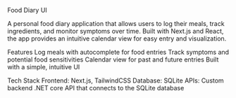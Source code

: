 Food Diary UI

A personal food diary application that allows users to log their meals, track ingredients, and monitor symptoms over time. Built with Next.js and React, the app provides an intuitive calendar view for easy entry and visualization.

Features
Log meals with autocomplete for food entries
Track symptoms and potential food sensitivities
Calendar view for past and future entries
Built with a simple, intuitive UI

Tech Stack
Frontend: Next.js, TailwindCSS
Database: SQLite
APIs: Custom backend .NET core API that connects to the SQLite database